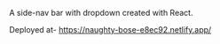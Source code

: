A side-nav bar with dropdown created with React.


Deployed at-
https://naughty-bose-e8ec92.netlify.app/
